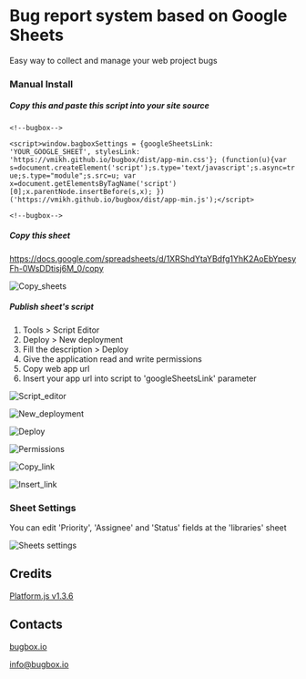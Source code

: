 # Bug report system based on Google Sheets
Easy way to collect and manage your web project bugs

### Manual Install

##### Copy this and paste this script into your site source

`<!--bugbox-->`

`<script>window.bagboxSettings = {googleSheetsLink: 'YOUR_GOOGLE_SHEET', stylesLink: 'https://vmikh.github.io/bugbox/dist/app-min.css'}; (function(u){var s=document.createElement('script');s.type='text/javascript';s.async=true;s.type="module";s.src=u; var x=document.getElementsByTagName('script')[0];x.parentNode.insertBefore(s,x); })('https://vmikh.github.io/bugbox/dist/app-min.js');</script>`

`<!--bugbox-->`

##### Copy this sheet
https://docs.google.com/spreadsheets/d/1XRShdYtaYBdfg1YhK2AoEbYpesyFh-0WsDDtisj6M_0/copy

![Copy_sheets](https://habrastorage.org/webt/mc/lz/xa/mclzxayq6ee7tv2tnql11ax-hos.png)

##### Publish sheet's script<br>
1. Tools > Script Editor<br>
2. Deploy > New deployment<br>
3. Fill the description > Deploy<br>
4. Give the application read and write permissions
5. Copy web app url
6. Insert your app url into script to 'googleSheetsLink' parameter

![Script_editor](https://habrastorage.org/webt/1w/sy/9w/1wsy9wkozgdxrtldx824qomvhow.png)

![New_deployment](https://habrastorage.org/webt/pc/0o/ae/pc0oaekamh8hbjuw6zorrtzipu0.png)

![Deploy](https://habrastorage.org/webt/ib/u7/uy/ibu7uyhzculab6u-ffj0zatsbs0.png)

![Permissions](https://habrastorage.org/webt/u4/is/cp/u4iscpwkwk4esxk2-wg32lt62kc.png)

![Copy_link](https://habrastorage.org/webt/-x/zs/iq/-xzsiqeimuvfo9rqpg-3ryvuueo.png)

![Insert_link](https://habrastorage.org/webt/1s/j2/fd/1sj2fdillg3k-q6m_rjxlhjgwkw.png)

### Sheet Settings
You can edit 'Priority', 'Assignee' and 'Status' fields at the 'libraries' sheet

![Sheets settings](https://habrastorage.org/webt/xp/6e/qj/xp6eqjz56qblyuzsbsoxitd4gls.png)

## Credits
[Platform.js v1.3.6](https://github.com/bestiejs/platform.js/)

## Contacts
[bugbox.io](https://bugbox.io/)

[info@bugbox.io](info@bugbox.io)
